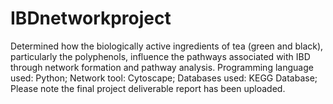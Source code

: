 # IBDnetworkproject
Determined how the biologically active ingredients of tea (green and black), particularly the polyphenols, influence the pathways associated with IBD through network formation and pathway analysis.
Programming language used: Python;
Network tool: Cytoscape; 
Databases used: KEGG Database;
Please note the final project deliverable report has been uploaded.

